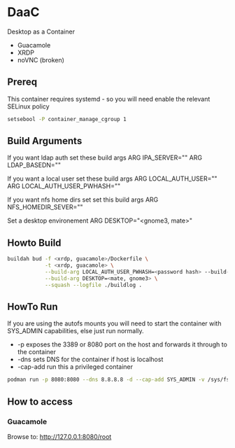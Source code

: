 # DaaC
Desktop as a Container

* Guacamole
* XRDP
* noVNC (broken)

## Prereq

This container requires systemd - so you will need enable the relevant SELinux policy

```bash
setsebool -P container_manage_cgroup 1
```

## Build Arguments

If you want ldap auth set these build args
ARG IPA_SERVER="<server name>"
ARG LDAP_BASEDN="<ldap base dn>"

If you want a local user set these build args
ARG LOCAL_AUTH_USER="<username>"
ARG LOCAL_AUTH_USER_PWHASH=""

If you want nfs home dirs set set this build args
ARG NFS_HOMEDIR_SEVER=""

Set a desktop environement
ARG DESKTOP="<gnome3, mate>"

## Howto Build

```bash
buildah bud -f <xrdp, guacamole>/Dockerfile \
            -t <xrdp, guacamole> \
            --build-arg LOCAL_AUTH_USER_PWHASH=<password hash> --build-arg LOCAL_AUTH_USER=<user> \
            --build-arg DESKTOP=<mate, gnome3> \
            --squash --logfile ./buildlog .
```

## HowTo Run

If you are using the autofs mounts you will need to start the container with SYS_ADMIN capabilities, else just run normally.

* -p exposes the 3389 or 8080 port on the host and forwards it through to the container
* -dns sets DNS for the container if host is localhost
* -cap-add run this a privileged container

```bash
podman run -p 8080:8080 --dns 8.8.8.8 -d --cap-add SYS_ADMIN -v /sys/fs/cgroup:/sys/fs/cgroup:ro  localhost/<xrdp, guacamole>
```

## How to access

### Guacamole

Browse to: http://127.0.0.1:8080/root